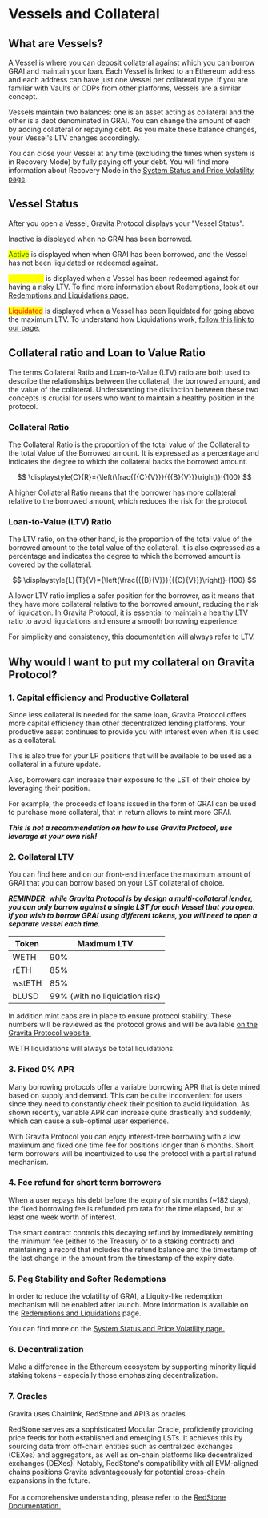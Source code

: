 # Vessels and Collateral

## What are Vessels?

A Vessel is where you can deposit collateral against which you can borrow GRAI and maintain your loan. Each Vessel is linked to an Ethereum address and each address can have just one Vessel per collateral type. If you are familiar with Vaults or CDPs from other platforms, Vessels are a similar concept.

Vessels maintain two balances: one is an asset acting as collateral and the other is a debt denominated in GRAI. You can change the amount of each by adding collateral or repaying debt. As you make these balance changes, your Vessel's LTV changes accordingly.

You can close your Vessel at any time (excluding the times when system is in Recovery Mode) by fully paying off your debt. You will find more information about Recovery Mode in the [System Status and Price Volatility page](system-status-and-price-volatility.md).

## Vessel Status

After you open a Vessel, Gravita Protocol displays your "Vessel Status".&#x20;

Inactive is displayed when no GRAI has been borrowed.

<mark style="color:green;">Active</mark> is displayed when when GRAI has been borrowed, and the Vessel has not been liquidated or redeemed against.

<mark style="color:yellow;">Redeemed</mark> is  displayed when a Vessel has been redeemed against for having a risky LTV. To find more information about Redemptions, look at our [Redemptions and Liquidations page.](redemptions-and-liquidations.md)

<mark style="color:red;">Liquidated</mark> is displayed when a Vessel has been liquidated for going above the maximum LTV. To understand how Liquidations work, [follow this link to our page.](redemptions-and-liquidations.md)

## Collateral ratio and Loan to Value Ratio

The terms Collateral Ratio and Loan-to-Value (LTV) ratio are both used to describe the relationships between the collateral, the borrowed amount, and the value of the collateral. Understanding the distinction between these two concepts is crucial for users who want to maintain a healthy position in the protocol.

### Collateral Ratio

The Collateral Ratio is the proportion of the total value of the Collateral to the total Value of the Borrowed amount. It is expressed as a percentage and indicates the degree to which the collateral backs the borrowed amount.

$$
\displaystyle{C}{R}={\left(\frac{{{C}{V}}}{{{B}{V}}}\right)}⋅{100}
$$

A higher Collateral Ratio means that the borrower has more collateral relative to the borrowed amount, which reduces the risk for the protocol.&#x20;

### Loan-to-Value (LTV) Ratio

The LTV ratio, on the other hand, is the proportion of the total value of the borrowed amount to the total value of the collateral. It is also expressed as a percentage and indicates the degree to which the borrowed amount is covered by the collateral.

$$
\displaystyle{L}{T}{V}={\left(\frac{{{B}{V}}}{{{C}{V}}}\right)}⋅{100}
$$

A lower LTV ratio implies a safer position for the borrower, as it means that they have more collateral relative to the borrowed amount, reducing the risk of liquidation. In Gravita Protocol, it is essential to maintain a healthy LTV ratio to avoid liquidations and ensure a smooth borrowing experience.

For simplicity and consistency, this documentation will always refer to LTV.

## Why would I want to put my collateral on Gravita Protocol?

### 1. Capital efficiency and Productive Collateral

Since less collateral is needed for the same loan, Gravita Protocol offers more capital efficiency than other decentralized lending platforms. Your productive asset continues to provide you with interest even when it is used as a collateral.&#x20;

This is also true for your LP positions that will be available to be used as a collateral in a future update.

Also, borrowers can increase their exposure to the LST of their choice by leveraging their position.

For example, the proceeds of loans issued in the form of GRAI can be used to purchase more collateral, that in return allows to mint more GRAI.

_**This is not a recommendation on how to use Gravita Protocol, use leverage at your own risk!**_

### 2. Collateral LTV

You can find here and on our front-end interface the maximum amount of GRAI that you can borrow based on your LST collateral of choice.

_**REMINDER: while Gravita Protocol is by design a multi-collateral lender, you can only borrow against a single LST for each Vessel that you open. If you wish to borrow GRAI using different tokens, you will need to open a separate vessel each time.**_

| Token  | Maximum LTV                    |
| ------ | ------------------------------ |
| WETH   | 90%                            |
| rETH   | 85%                            |
| wstETH | 85%                            |
| bLUSD  | 99% (with no liquidation risk) |

In addition mint caps are in place to ensure protocol stability. These numbers will be reviewed as the protocol grows and will be available [on the Gravita Protocol website.](https://www.gravitaprotocol.com/)

WETH liquidations will always be total liquidations.&#x20;

### 3. Fixed 0% APR

Many borrowing protocols offer a variable borrowing APR that is determined based on supply and demand. This can be quite inconvenient for users since they need to constantly check their position to avoid liquidation. As shown recently, variable APR can increase quite drastically and suddenly, which can cause a sub-optimal user experience.

With Gravita Protocol you can enjoy interest-free borrowing with a low maximum and fixed one time fee for positions longer than 6 months. Short term borrowers will be incentivized to use the protocol with a partial refund mechanism.

### 4. Fee refund for short term borrowers

When a user repays his debt before the expiry of six months (\~182 days), the fixed borrowing fee is refunded pro rata for the time elapsed, but at least one week worth of interest.

The smart contract controls this decaying refund by immediately remitting the minimum fee (either to the Treasury or to a staking contract) and maintaining a record that includes the refund balance and the timestamp of the last change in the amount from the timestamp of the expiry date.

### 5. Peg Stability and Softer Redemptions

In order to reduce the volatility of GRAI, a Liquity-like redemption mechanism will be enabled after launch. More information is available on the [Redemptions and Liquidations](redemptions-and-liquidations.md) page.

You can find more on the [System Status and Price Volatility page.](system-status-and-price-volatility.md)

### 6. Decentralization

Make a difference in the Ethereum ecosystem by supporting minority liquid staking tokens - especially those emphasizing decentralization.

### 7. Oracles

Gravita uses Chainlink, RedStone and API3 as oracles.&#x20;

RedStone serves as a sophisticated Modular Oracle, proficiently providing price feeds for both established and emerging LSTs. It achieves this by sourcing data from off-chain entities such as centralized exchanges (CEXes) and aggregators, as well as on-chain platforms like decentralized exchanges (DEXes). Notably, RedStone's compatibility with all EVM-aligned chains positions Gravita advantageously for potential cross-chain expansions in the future. \
\
For a comprehensive understanding, please refer to the [RedStone Documentation.](https://docs.redstone.finance/)
